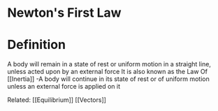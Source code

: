 # Newton's First Law
# Definition
A body will remain in a state of rest or uniform motion in a straight line, unless acted upon by an external force
It is also known as the Law Of [[Inertia]]
	-A body will continue in its state of rest or of uniform motion unless an external force is applied on it

Related:
[[Equilibrium]]
[[Vectors]]